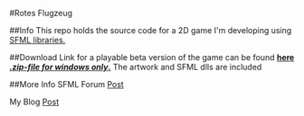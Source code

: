 #Rotes Flugzeug


##Info
This repo holds the source code for a 2D game I'm developing using [SFML libraries.](http://www.sfml-dev.org/)


##Download
Link for a playable beta version of the game can be found **[here *.zip-file for windows only*.](https://arghh.github.io/data/rotes_flugzeug2.zip)** The artwork and SFML dlls are included


##More Info
SFML Forum [Post](http://en.sfml-dev.org/forums/index.php?topic=19074.0)

My Blog [Post](http://arghh.github.io/Learning-By-Doing/)
